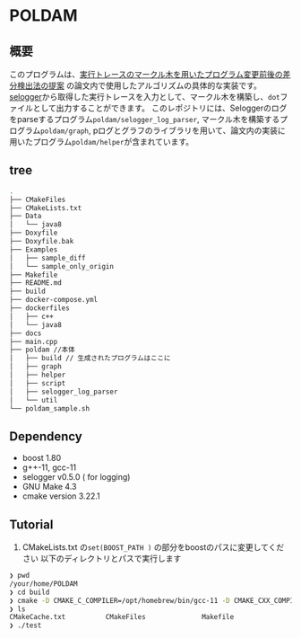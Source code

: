 # POLDAM

## 概要

このプログラムは、[実行トレースのマークル木を用いたプログラム変更前後の差分検出法の提案](https://library.naist.jp/dspace/handle/10061/14739) の論文内で使用したアルゴリズムの具体的な実装です。
[selogger](https://github.com/takashi-ishio/selogger)から取得した実行トレースを入力として、マークル木を構築し、`dot`ファイルとして出力することができます。
このレポジトリには、Seloggerのログをparseするプログラム`poldam/selogger_log_parser`, マークル木を構築するプログラム`poldam/graph`, pログとグラフのライブラリを用いて、論文内の実装に用いたプログラム`poldam/helper`が含まれています。

## tree

```bash 
.
├── CMakeFiles
├── CMakeLists.txt
├── Data
│   └── java8
├── Doxyfile
├── Doxyfile.bak
├── Examples
│   ├── sample_diff
│   └── sample_only_origin
├── Makefile
├── README.md
├── build
├── docker-compose.yml
├── dockerfiles
│   ├── c++
│   └── java8
├── docs
├── main.cpp
├── poldam //本体
│   ├── build // 生成されたプログラムはここに
│   ├── graph
│   ├── helper
│   ├── script
│   ├── selogger_log_parser
│   └── util
└── poldam_sample.sh
```

## Dependency

- boost 1.80
- g++-11, gcc-11
- selogger v0.5.0 ( for logging)
- GNU Make 4.3 
- cmake version 3.22.1

## Tutorial
1. CMakeLists.txt の`set(BOOST_PATH )` の部分をboostのパスに変更してください
以下のディレクトリとパスで実行します
```bash
❯ pwd
/your/home/POLDAM
❯ cd build
❯ cmake -D CMAKE_C_COMPILER=/opt/homebrew/bin/gcc-11 -D CMAKE_CXX_COMPILER=/opt/homebrew/bin/g++-11 .. && make
❯ ls
CMakeCache.txt          CMakeFiles              Makefile                cmake_install.cmake     test
❯ ./test
```
